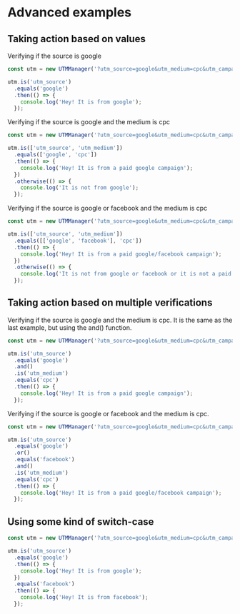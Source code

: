 # Advanced examples

## Taking action based on values

Verifying if the source is google

```js
const utm = new UTMManager('?utm_source=google&utm_medium=cpc&utm_campaign=01123581321');

utm.is('utm_source')
  .equals('google')
  .then(() => {
    console.log('Hey! It is from google');
  });
```

Verifying if the source is google and the medium is cpc

```js
const utm = new UTMManager('?utm_source=google&utm_medium=cpc&utm_campaign=01123581321');

utm.is(['utm_source', 'utm_medium'])
  .equals(['google', 'cpc'])
  .then(() => {
    console.log('Hey! It is from a paid google campaign');
  })
  .otherwise(() => {
    console.log('It is not from google');
  });
```

Verifying if the source is google or facebook and the medium is cpc

```js
const utm = new UTMManager('?utm_source=google&utm_medium=cpc&utm_campaign=01123581321');

utm.is(['utm_source', 'utm_medium'])
  .equals([['google', 'facebook'], 'cpc'])
  .then(() => {
    console.log('Hey! It is from a paid google/facebook campaign');
  })
  .otherwise(() => {
    console.log('It is not from google or facebook or it is not a paid campaign');
  });
```

## Taking action based on multiple verifications

Verifying if the source is google and the medium is cpc. It is the same as the last example, but using the and() function.

```js
const utm = new UTMManager('?utm_source=google&utm_medium=cpc&utm_campaign=01123581321');

utm.is('utm_source')
  .equals('google')
  .and()
  .is('utm_medium')
  .equals('cpc')
  .then(() => {
    console.log('Hey! It is from a paid google campaign');
  });
```

Verifying if the source is google or facebook and the medium is cpc.

```js
const utm = new UTMManager('?utm_source=google&utm_medium=cpc&utm_campaign=01123581321');

utm.is('utm_source')
  .equals('google')
  .or()
  .equals('facebook')
  .and()
  .is('utm_medium')
  .equals('cpc')
  .then(() => {
    console.log('Hey! It is from a paid google/facebook campaign');
  });
```

## Using some kind of switch-case

```js
const utm = new UTMManager('?utm_source=google&utm_medium=cpc&utm_campaign=01123581321');

utm.is('utm_source')
  .equals('google')
  .then(() => {
    console.log('Hey! It is from google');
  })
  .equals('facebook')
  .then(() => {
    console.log('Hey! It is from facebook');
  });
```
